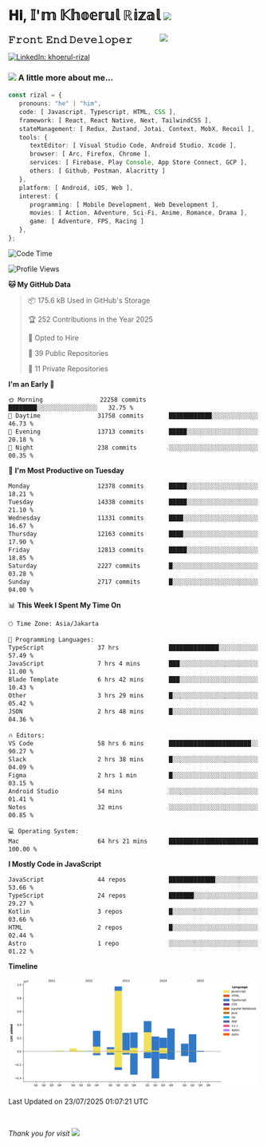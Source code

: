 <h1> 𝐇𝐢, 𝕀'𝕞 𝕂𝕙𝕠𝕖𝕣𝕦𝕝 ℝ𝕚𝕫𝕒𝕝 <img src="https://media.giphy.com/media/mGcNjsfWAjY5AEZNw6/giphy.gif" width="50"></h1>
<img align='right' src="https://media.giphy.com/media/v1.Y2lkPTc5MGI3NjExOWI2ajR2NGJubzBsZHFuaHMwajRrcDNsNXJwOG8yb3F0NjhkNXF4OSZlcD12MV9pbnRlcm5hbF9naWZfYnlfaWQmY3Q9cw/fkZukR450RQ1qnGaq9/giphy.gif" width="200">
<strong style="font-size:20px;">𝙵𝚛𝚘𝚗𝚝 𝙴𝚗𝚍 𝙳𝚎𝚟𝚎𝚕𝚘𝚙𝚎𝚛</strong>
</p></em>

[![LinkedIn: khoerul-rizal](https://img.shields.io/badge/khoerul--rizal-blue?style=flat-square&logo=Linkedin&logoColor=white&link=https://www.linkedin.com/in/khoerul-rizal/)](https://www.linkedin.com/in/khoerul-rizal/)

### <img src="https://media.giphy.com/media/VgCDAzcKvsR6OM0uWg/giphy.gif" width="50"> A little more about me...

```typescript
const rizal = {
   pronouns: "he" | "him",
   code: [ Javascript, Typescript, HTML, CSS ],
   framework: [ React, React Native, Next, TailwindCSS ],
   stateManagement: [ Redux, Zustand, Jotai, Context, MobX, Recoil ],
   tools: {
      textEditor: [ Visual Studio Code, Android Studio, Xcode ],
      browser: [ Arc, Firefox, Chrome ],
      services: [ Firebase, Play Console, App Store Connect, GCP ],
      others: [ Github, Postman, Alacritty ]
   },
   platform: [ Android, iOS, Web ],
   interest: {
      programming: [ Mobile Development, Web Development ],
      movies: [ Action, Adventure, Sci-Fi, Anime, Romance, Drama ],
      game: [ Adventure, FPS, Racing ]
   },
};
```

<!--START_SECTION:waka-->
![Code Time](http://img.shields.io/badge/Code%20Time-3%2C453%20hrs%2032%20mins-blue)

![Profile Views](http://img.shields.io/badge/Profile%20Views-0-blue)

**🐱 My GitHub Data** 

> 📦 175.6 kB Used in GitHub's Storage 
 > 
> 🏆 252 Contributions in the Year 2025
 > 
> 💼 Opted to Hire
 > 
> 📜 39 Public Repositories 
 > 
> 🔑 11 Private Repositories 
 > 
**I'm an Early 🐤** 

```text
🌞 Morning                22258 commits       ████████░░░░░░░░░░░░░░░░░   32.75 % 
🌆 Daytime                31758 commits       ████████████░░░░░░░░░░░░░   46.73 % 
🌃 Evening                13713 commits       █████░░░░░░░░░░░░░░░░░░░░   20.18 % 
🌙 Night                  238 commits         ░░░░░░░░░░░░░░░░░░░░░░░░░   00.35 % 
```
📅 **I'm Most Productive on Tuesday** 

```text
Monday                   12378 commits       █████░░░░░░░░░░░░░░░░░░░░   18.21 % 
Tuesday                  14338 commits       █████░░░░░░░░░░░░░░░░░░░░   21.10 % 
Wednesday                11331 commits       ████░░░░░░░░░░░░░░░░░░░░░   16.67 % 
Thursday                 12163 commits       ████░░░░░░░░░░░░░░░░░░░░░   17.90 % 
Friday                   12813 commits       █████░░░░░░░░░░░░░░░░░░░░   18.85 % 
Saturday                 2227 commits        █░░░░░░░░░░░░░░░░░░░░░░░░   03.28 % 
Sunday                   2717 commits        █░░░░░░░░░░░░░░░░░░░░░░░░   04.00 % 
```


📊 **This Week I Spent My Time On** 

```text
🕑︎ Time Zone: Asia/Jakarta

💬 Programming Languages: 
TypeScript               37 hrs              ██████████████░░░░░░░░░░░   57.49 % 
JavaScript               7 hrs 4 mins        ███░░░░░░░░░░░░░░░░░░░░░░   11.00 % 
Blade Template           6 hrs 42 mins       ███░░░░░░░░░░░░░░░░░░░░░░   10.43 % 
Other                    3 hrs 29 mins       █░░░░░░░░░░░░░░░░░░░░░░░░   05.42 % 
JSON                     2 hrs 48 mins       █░░░░░░░░░░░░░░░░░░░░░░░░   04.36 % 

🔥 Editors: 
VS Code                  58 hrs 6 mins       ███████████████████████░░   90.27 % 
Slack                    2 hrs 38 mins       █░░░░░░░░░░░░░░░░░░░░░░░░   04.09 % 
Figma                    2 hrs 1 min         █░░░░░░░░░░░░░░░░░░░░░░░░   03.15 % 
Android Studio           54 mins             ░░░░░░░░░░░░░░░░░░░░░░░░░   01.41 % 
Notes                    32 mins             ░░░░░░░░░░░░░░░░░░░░░░░░░   00.85 % 

💻 Operating System: 
Mac                      64 hrs 21 mins      █████████████████████████   100.00 % 
```

**I Mostly Code in JavaScript** 

```text
JavaScript               44 repos            █████████████░░░░░░░░░░░░   53.66 % 
TypeScript               24 repos            ███████░░░░░░░░░░░░░░░░░░   29.27 % 
Kotlin                   3 repos             █░░░░░░░░░░░░░░░░░░░░░░░░   03.66 % 
HTML                     2 repos             █░░░░░░░░░░░░░░░░░░░░░░░░   02.44 % 
Astro                    1 repo              ░░░░░░░░░░░░░░░░░░░░░░░░░   01.22 % 
```



**Timeline**

![Lines of Code chart](https://raw.githubusercontent.com/khoerulrizal/khoerulrizal/main/assets/bar_graph.png)


 Last Updated on 23/07/2025 01:07:21 UTC
<!--END_SECTION:waka-->
</details>
<br/>

<em>Thank you for visit</em> <img src="https://media.giphy.com/media/v1.Y2lkPTc5MGI3NjExcHdvNm1qZWtjaGw0ZjdwM3Z3NnY2dHlueTVuODBta2FiY20wM2YybSZlcD12MV9pbnRlcm5hbF9naWZfYnlfaWQmY3Q9cw/tV25tpdKqdFa9x81k2/giphy.gif" width="40">
